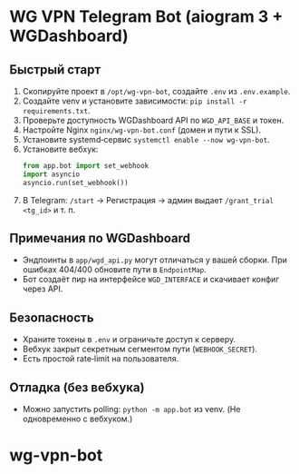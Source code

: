 # WG VPN Telegram Bot (aiogram 3 + WGDashboard)

## Быстрый старт

1. Скопируйте проект в `/opt/wg-vpn-bot`, создайте `.env` из `.env.example`.
2. Создайте venv и установите зависимости: `pip install -r requirements.txt`.
3. Проверьте доступность WGDashboard API по `WGD_API_BASE` и токен.
4. Настройте Nginx `nginx/wg-vpn-bot.conf` (домен и пути к SSL).
5. Установите systemd‑сервис `systemctl enable --now wg-vpn-bot`.
6. Установите вебхук: 
   ```py
   from app.bot import set_webhook
   import asyncio
   asyncio.run(set_webhook())
   ```
7. В Telegram: `/start` → Регистрация → админ выдает `/grant_trial <tg_id>` и т. п.

## Примечания по WGDashboard
- Эндпоинты в `app/wgd_api.py` могут отличаться у вашей сборки. При ошибках 404/400 обновите пути в `EndpointMap`.
- Бот создаёт пир на интерфейсе `WGD_INTERFACE` и скачивает конфиг через API.

## Безопасность
- Храните токены в `.env` и ограничьте доступ к серверу.
- Вебхук закрыт секретным сегментом пути (`WEBHOOK_SECRET`).
- Есть простой rate‑limit на пользователя.

## Отладка (без вебхука)
- Можно запустить polling: `python -m app.bot` из venv. (Не одновременно с вебхуком.)
# wg-vpn-bot
